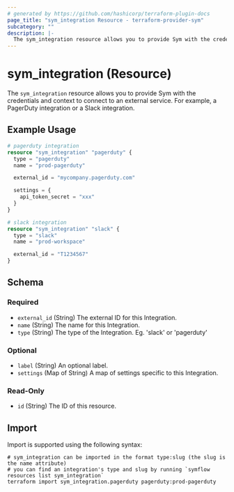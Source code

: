 ```yaml
---
# generated by https://github.com/hashicorp/terraform-plugin-docs
page_title: "sym_integration Resource - terraform-provider-sym"
subcategory: ""
description: |-
  The sym_integration resource allows you to provide Sym with the credentials and context to connect to an external service. For example, a PagerDuty integration or a Slack integration.
---
```


# sym_integration (Resource)

The `sym_integration` resource allows you to provide Sym with the credentials and context to connect to an external service. For example, a PagerDuty integration or a Slack integration.

## Example Usage

```terraform
# pagerduty integration
resource "sym_integration" "pagerduty" {
  type = "pagerduty"
  name = "prod-pagerduty"

  external_id = "mycompany.pagerduty.com"

  settings = {
    api_token_secret = "xxx"
  }
}

# slack integration
resource "sym_integration" "slack" {
  type = "slack"
  name = "prod-workspace"

  external_id = "T1234567"
}
```

<!-- schema generated by tfplugindocs -->
## Schema

### Required

- `external_id` (String) The external ID for this Integration.
- `name` (String) The name for this Integration.
- `type` (String) The type of the Integration. Eg. 'slack' or 'pagerduty'

### Optional

- `label` (String) An optional label.
- `settings` (Map of String) A map of settings specific to this Integration.

### Read-Only

- `id` (String) The ID of this resource.

## Import

Import is supported using the following syntax:

```shell
# sym_integration can be imported in the format type:slug (the slug is the name attribute)
# you can find an integration's type and slug by running `symflow resources list sym_integration`
terraform import sym_integration.pagerduty pagerduty:prod-pagerduty
```
